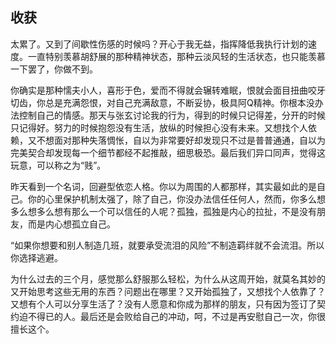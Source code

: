 



## 收获

太累了。又到了间歇性伤感的时候吗？开心于我无益，指挥降低我执行计划的速度。一直特别羡慕胡舒展的那种精神状态，那种云淡风轻的生活状态，也只能羡慕一下罢了，你做不到。

你确实是那种懦夫小人，喜形于色，爱而不得就会辗转难眠，恨就会面目扭曲咬牙切齿，你总是充满怨恨，对自己充满敌意，不断妥协，极具阿Q精神。你根本没办法控制自己的情感。那天与张玄讨论我的行为，得到的时候只记得差，分开的时候只记得好。努力的时候抱怨没有生活，放纵的时候担心没有未来。又想找个人依赖，又不想面对那种失落惆怅，自以为非常要好却发现只不过是普普通通，自以为完美契合却发现每一个细节都经不起推敲，细思极恐。最后我们异口同声，觉得这玩意，可以称之为“贱”。

昨天看到一个名词，回避型依恋人格。你以为周围的人都那样，其实最如此的是自己。你的心里保护机制太强了，除了自己，你没办法信任任何人，然而，你多么想多么想多么想有那么一个可以信任的人呢？孤独，孤独是内心的拉扯，不是没有朋友，而是内心想孤立自己。

“如果你想要和别人制造几班，就要承受流泪的风险”不制造羁绊就不会流泪。所以你选择逃避。

为什么过去的三个月，感觉那么舒服那么轻松，为什么从这周开始，就莫名其妙的又开始思考这些无用的东西？问题出在哪里？又开始孤独了，又想找个人依靠了？又想有个人可以分享生活了？没有人愿意和你成为那样的朋友，只有因为签订了契约迫不得已的人。最后还是会败给自己的冲动，呵，不过是再安慰自己一次，你很擅长这个。

